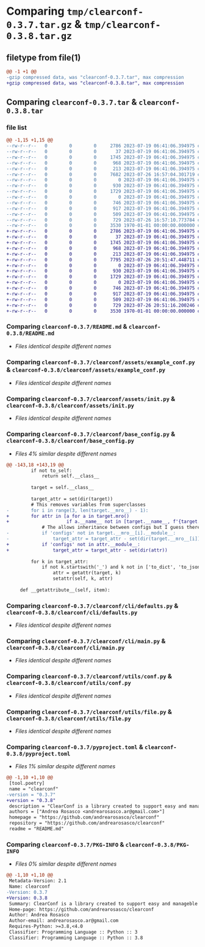 # Comparing `tmp/clearconf-0.3.7.tar.gz` & `tmp/clearconf-0.3.8.tar.gz`

## filetype from file(1)

```diff
@@ -1 +1 @@
-gzip compressed data, was "clearconf-0.3.7.tar", max compression
+gzip compressed data, was "clearconf-0.3.8.tar", max compression
```

## Comparing `clearconf-0.3.7.tar` & `clearconf-0.3.8.tar`

### file list

```diff
@@ -1,15 +1,15 @@
--rw-r--r--   0        0        0     2786 2023-07-19 06:41:06.394975 clearconf-0.3.7/README.md
--rw-r--r--   0        0        0       37 2023-07-19 06:41:06.394975 clearconf-0.3.7/clearconf/__init__.py
--rw-r--r--   0        0        0     1745 2023-07-19 06:41:06.394975 clearconf-0.3.7/clearconf/assets/example_conf.py
--rw-r--r--   0        0        0      968 2023-07-19 06:41:06.394975 clearconf-0.3.7/clearconf/assets/init.py
--rw-r--r--   0        0        0      213 2023-07-19 06:41:06.394975 clearconf-0.3.7/clearconf/assets/stub_conf.py
--rw-r--r--   0        0        0     7682 2023-07-26 16:57:04.301719 clearconf-0.3.7/clearconf/base_config.py
--rw-r--r--   0        0        0        0 2023-07-19 06:41:06.394975 clearconf-0.3.7/clearconf/cli/__init__.py
--rw-r--r--   0        0        0      930 2023-07-19 06:41:06.394975 clearconf-0.3.7/clearconf/cli/defaults.py
--rw-r--r--   0        0        0     1729 2023-07-19 06:41:06.394975 clearconf-0.3.7/clearconf/cli/main.py
--rw-r--r--   0        0        0        0 2023-07-19 06:41:06.394975 clearconf-0.3.7/clearconf/utils/__init__.py
--rw-r--r--   0        0        0      746 2023-07-19 06:41:06.394975 clearconf-0.3.7/clearconf/utils/conf.py
--rw-r--r--   0        0        0      917 2023-07-19 06:41:06.394975 clearconf-0.3.7/clearconf/utils/file.py
--rw-r--r--   0        0        0      509 2023-07-19 06:41:06.394975 clearconf-0.3.7/clearconf/utils/stdout.py
--rw-r--r--   0        0        0      729 2023-07-26 16:57:10.773784 clearconf-0.3.7/pyproject.toml
--rw-r--r--   0        0        0     3530 1970-01-01 00:00:00.000000 clearconf-0.3.7/PKG-INFO
+-rw-r--r--   0        0        0     2786 2023-07-19 06:41:06.394975 clearconf-0.3.8/README.md
+-rw-r--r--   0        0        0       37 2023-07-19 06:41:06.394975 clearconf-0.3.8/clearconf/__init__.py
+-rw-r--r--   0        0        0     1745 2023-07-19 06:41:06.394975 clearconf-0.3.8/clearconf/assets/example_conf.py
+-rw-r--r--   0        0        0      968 2023-07-19 06:41:06.394975 clearconf-0.3.8/clearconf/assets/init.py
+-rw-r--r--   0        0        0      213 2023-07-19 06:41:06.394975 clearconf-0.3.8/clearconf/assets/stub_conf.py
+-rw-r--r--   0        0        0     7795 2023-07-26 20:51:47.448711 clearconf-0.3.8/clearconf/base_config.py
+-rw-r--r--   0        0        0        0 2023-07-19 06:41:06.394975 clearconf-0.3.8/clearconf/cli/__init__.py
+-rw-r--r--   0        0        0      930 2023-07-19 06:41:06.394975 clearconf-0.3.8/clearconf/cli/defaults.py
+-rw-r--r--   0        0        0     1729 2023-07-19 06:41:06.394975 clearconf-0.3.8/clearconf/cli/main.py
+-rw-r--r--   0        0        0        0 2023-07-19 06:41:06.394975 clearconf-0.3.8/clearconf/utils/__init__.py
+-rw-r--r--   0        0        0      746 2023-07-19 06:41:06.394975 clearconf-0.3.8/clearconf/utils/conf.py
+-rw-r--r--   0        0        0      917 2023-07-19 06:41:06.394975 clearconf-0.3.8/clearconf/utils/file.py
+-rw-r--r--   0        0        0      509 2023-07-19 06:41:06.394975 clearconf-0.3.8/clearconf/utils/stdout.py
+-rw-r--r--   0        0        0      729 2023-07-26 20:51:16.200246 clearconf-0.3.8/pyproject.toml
+-rw-r--r--   0        0        0     3530 1970-01-01 00:00:00.000000 clearconf-0.3.8/PKG-INFO
```

### Comparing `clearconf-0.3.7/README.md` & `clearconf-0.3.8/README.md`

 * *Files identical despite different names*

### Comparing `clearconf-0.3.7/clearconf/assets/example_conf.py` & `clearconf-0.3.8/clearconf/assets/example_conf.py`

 * *Files identical despite different names*

### Comparing `clearconf-0.3.7/clearconf/assets/init.py` & `clearconf-0.3.8/clearconf/assets/init.py`

 * *Files identical despite different names*

### Comparing `clearconf-0.3.7/clearconf/base_config.py` & `clearconf-0.3.8/clearconf/base_config.py`

 * *Files 4% similar despite different names*

```diff
@@ -143,18 +143,19 @@
         if not to_self:
             return self.__class__
         
         target = self.__class__
         
         target_attr = set(dir(target))
         # This removes variables from superclasses
-        for i in range(3, len(target.__mro__) - 1):
+        for attr in [a for a in target.mro() 
+                     if a.__name__ not in [target.__name__, f'{target.__name__}_mod', target.__name__[:-4], 'BaseConfig', 'Config', 'object']]:
             # The allows inheritance between configs but I guess there are better solutions
-            if 'configs' not in target.__mro__[i].__module__:
-                target_attr = target_attr - set(dir(target.__mro__[i]))
+            if 'configs' not in attr.__module__:
+                target_attr = target_attr - set(dir(attr))
         
         for k in target_attr:
             if not k.startswith('_') and k not in ['to_dict', 'to_json', 'to_list', 'init', 'to_flat_dict', 'get_cfg']:
                 attr = getattr(target, k)
                 setattr(self, k, attr)
     
     def __getattribute__(self, item):
```

### Comparing `clearconf-0.3.7/clearconf/cli/defaults.py` & `clearconf-0.3.8/clearconf/cli/defaults.py`

 * *Files identical despite different names*

### Comparing `clearconf-0.3.7/clearconf/cli/main.py` & `clearconf-0.3.8/clearconf/cli/main.py`

 * *Files identical despite different names*

### Comparing `clearconf-0.3.7/clearconf/utils/conf.py` & `clearconf-0.3.8/clearconf/utils/conf.py`

 * *Files identical despite different names*

### Comparing `clearconf-0.3.7/clearconf/utils/file.py` & `clearconf-0.3.8/clearconf/utils/file.py`

 * *Files identical despite different names*

### Comparing `clearconf-0.3.7/pyproject.toml` & `clearconf-0.3.8/pyproject.toml`

 * *Files 1% similar despite different names*

```diff
@@ -1,10 +1,10 @@
 [tool.poetry]
 name = "clearconf"
-version = "0.3.7"
+version = "0.3.8"
 description = "ClearConf is a library created to support easy and manageble python configuration. It consists in a CLI tool to manage the configuration directory, and in a python class (BaseConfig) which adds additional functionalities to a configuration class."
 authors = ["Andrea Rosasco <andrearosasco.ar@gmail.com>"]
 homepage = "https://github.com/andrearosasco/clearconf"
 repository = "https://github.com/andrearosasco/clearconf"
 readme = "README.md"
```

### Comparing `clearconf-0.3.7/PKG-INFO` & `clearconf-0.3.8/PKG-INFO`

 * *Files 0% similar despite different names*

```diff
@@ -1,10 +1,10 @@
 Metadata-Version: 2.1
 Name: clearconf
-Version: 0.3.7
+Version: 0.3.8
 Summary: ClearConf is a library created to support easy and manageble python configuration. It consists in a CLI tool to manage the configuration directory, and in a python class (BaseConfig) which adds additional functionalities to a configuration class.
 Home-page: https://github.com/andrearosasco/clearconf
 Author: Andrea Rosasco
 Author-email: andrearosasco.ar@gmail.com
 Requires-Python: >=3.8,<4.0
 Classifier: Programming Language :: Python :: 3
 Classifier: Programming Language :: Python :: 3.8
```

